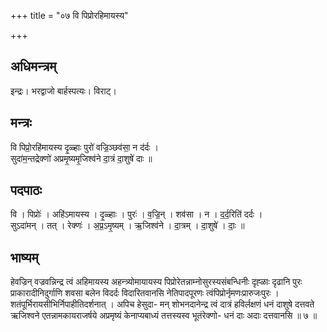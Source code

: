 +++
title = "०७ वि पिप्रोरहिमायस्य"

+++
## अधिमन्त्रम्
इन्द्रः। भरद्वाजो बार्हस्पत्यः। विराट्।

## मन्त्रः
वि पिप्रो॒रहि॑मायस्य दृ॒ळ्हाः पुरो॑ वज्रि॒ञ्छव॑सा॒ न द॑र्दः ।  
सुदा॑म॒न्तद्रेक्णो॑ अप्रमृ॒ष्यमृ॒जिश्व॑ने दा॒त्रं दा॒शुषे॑ दाः ॥

## पदपाठः
वि । पिप्रोः॑ । अहि॑ऽमायस्य । दृ॒ळ्हाः । पुरः॑ । व॒ज्रि॒न् । शव॑सा । न । द॒र्द॒रिति॑ दर्दः ।  
सुऽदा॑मन् । तत् । रेक्णः॑ । अ॒प्र॒ऽमृ॒ष्यम् । ऋ॒जिश्व॑ने । दा॒त्रम् । दा॒शुषे॑ । दाः॒ ॥

## भाष्यम्
हेवज्रिन् वज्रवन्निन्द्र त्वं अहिमायस्य अहन्त्र्योमायायस्य पिप्रोरेतन्नाम्नोसुरस्यसंबन्धिनीः दृह्ळाः दृढानि पुरः प्राकारादीनिदुर्गाणि शवसा बलेन विदर्दः विदारितवानसि नेतिपादपूरणः त्वंपिप्रोर्नृमणःप्रारुजःपुरः । शतंपूर्भिरायसीभिर्निपाहीतिदर्शनात् । अपिच हेसुदा- मन् शोभनदानेन्द्र त्वं दात्रं हविर्लक्षणं धनं दाशुषे दत्तवते ऋजिश्वने एतन्नामकायराजर्षये अप्रमृष्यं केनाप्यबाध्यं तत्तस्यस्व भूतंरेक्णो- धनं दाः अदाः दत्तवानसि ॥ ७ ॥
